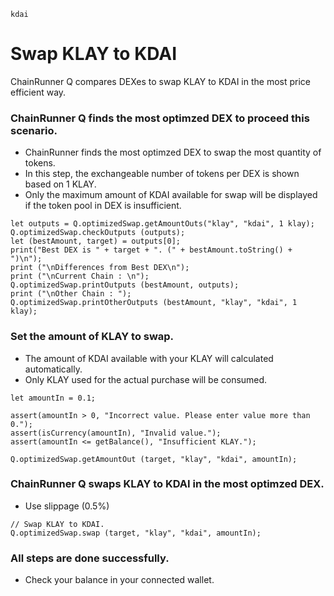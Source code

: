 ```meta-Currency
kdai
```

# Swap KLAY to KDAI

ChainRunner Q compares DEXes to swap KLAY to KDAI in the most price efficient way.

### ChainRunner Q finds the most optimzed DEX to proceed this scenario.

- ChainRunner finds the most optimzed DEX to swap the most quantity of tokens.
- In this step, the exchangeable number of tokens per DEX is shown based on 1 KLAY.
- Only the maximum amount of KDAI available for swap will be displayed if the token pool in DEX is insufficient.

```output-Dynamic
let outputs = Q.optimizedSwap.getAmountOuts("klay", "kdai", 1 klay);
Q.optimizedSwap.checkOutputs (outputs);
let (bestAmount, target) = outputs[0];
print("Best DEX is " + target + ". (" + bestAmount.toString() + ")\n");
print ("\nDifferences from Best DEX\n");
print ("\nCurrent Chain : \n");
Q.optimizedSwap.printOutputs (bestAmount, outputs);
print ("\nOther Chain : ");
Q.optimizedSwap.printOtherOutputs (bestAmount, "klay", "kdai", 1 klay);
```

### Set the amount of KLAY to swap.

- The amount of KDAI available with your KLAY will calculated automatically.
- Only KLAY used for the actual purchase will be consumed.

```input-Dynamic KLAY
let amountIn = 0.1;
```

```input-Verify
assert(amountIn > 0, "Incorrect value. Please enter value more than 0.");
assert(isCurrency(amountIn), "Invalid value.");
assert(amountIn <= getBalance(), "Insufficient KLAY.");
```

```output-Dynamic KDAI
Q.optimizedSwap.getAmountOut (target, "klay", "kdai", amountIn);
```

### ChainRunner Q swaps KLAY to KDAI in the most optimzed DEX.

- Use slippage (0.5%)

```taster
// Swap KLAY to KDAI.
Q.optimizedSwap.swap (target, "klay", "kdai", amountIn);
```

### All steps are done successfully.

- Check your balance in your connected wallet.
